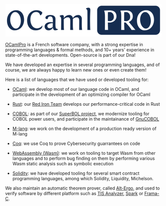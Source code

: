 ![OCamlPro Logo](https://github.com/OCamlPro/.github/raw/master/profile/logo.png)

[OCamlPro](https://ocamlpro.com) is a French software company, with a
strong expertise in programming languages & formal methods, and 10+
years' experience in state-of-the-art developments. Open-source is
part of our Dna!

We have developed an expertise in several programming languages, and
of course, we are always happy to learn new ones or even create them!

Here is a list of languages that we have used or developed tooling
for:

* [OCaml](https://ocaml.org): we develop most of our language code in
  OCaml, and participate in the development of an optimizing compiler
  for OCaml

* [Rust](https://www.rust-lang.org/fr): our [Red Iron
  Team](https://red-iron.eu) develops our performance-critical code in
  Rust

* [COBOL](https://wikipedia.org/wiki/Cobol): as part of our [SuperBOL project](https://get-superbol.com), we modernize tooling for COBOL power users, and participate in the maintainance of [GnuCOBOL](https://github.com/OCamlPro/gnucobol)

* [M-lang](https://mlanguage.github.io/mlang/mlang/index.html): we work on the development of a production ready version of M-lang

* [Coq](https://coq.inria.fr/): we use Coq to prove Cybersecurity
  guarrantees on code

* [WebAssembly (Wasm)](https://webassembly.org/): we work on tooling
  to target Wasm from other languages and to perform bug finding on them
  by performing various Wasm static analysis such as symbolic execution

* [Solidity](https://soliditylang.org/): we have developed tooling for
  several smart contract programming languages, among which Solidity,
  Liquidity, Michelson.

We also maintain an automatic theorem prover, called
[Alt-Ergo](https://github.com/OCamlPro/alt-ergo), and used to verify
software by different platform such as [TIS
Analyzer](https://trust-in-soft.com/),
[Spark](https://www.adacore.com/about-spark) or
[Frama-C](https://frama-c.com/).
